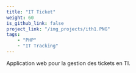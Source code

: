 ```yaml
---
title: "IT Ticket"
weight: 60
is_github_link: false
project_link: "/img_projects/ith1.PNG"
tags:
    - "PHP"
    - "IT Tracking"
---
```


Application web pour la gestion des tickets en TI. 